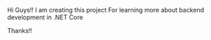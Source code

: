 Hi Guys!! 
I am creating this project For learning more about backend development in .NET Core

Thanks!!